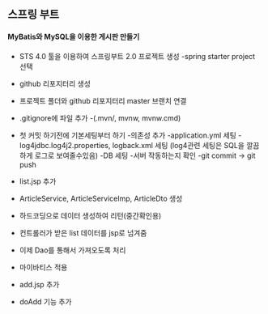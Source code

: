 ## 스프링 부트

####  MyBatis와 MySQL을 이용한 게시판 만들기

- STS 4.0 툴을 이용하여 스프링부트 2.0 프로젝트 생성
  -spring starter project 선택

- github 리포지터리 생성

- 프로젝트 폴더와 github 리포지터리 master 브랜치 연결

- .gitignore에 파일 추가
  -(.mvn/, mvnw, mvnw.cmd)

- 첫 커밋 하기전에 기본세팅부터 하기
  -의존성 추가
  -application.yml 세팅
  -log4jdbc.log4j2.properties, logback.xml 세팅
  (log4관련 세팅은 SQL을 깔끔하게 로그로 보여줄수있음)
  -DB 세팅
  -서버 작동하는지 확인
  -git commit -> git push
 - list.jsp 추가
 - ArticleService, ArticleServiceImp, ArticleDto 생성
 - 하드코딩으로 데이터 생성하여 리턴(중간확인용)
 - 컨트롤러가 받은 list 데이터를 jsp로 넘겨줌
 - 이제 Dao를 통해서 가져오도록 처리
 - 마이바티스 적용
 - add.jsp 추가
 - doAdd 기능 추가 
  